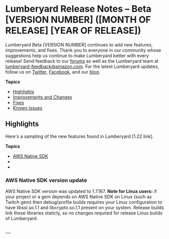 # Lumberyard Release Notes – Beta [VERSION NUMBER] ([MONTH OF RELEASE] [YEAR OF RELEASE])

Lumberyard Beta [VERSION NUMBER] continues to add new features, improvements, and fixes. Thank you to everyone in our community whose suggestions help us continue to make Lumberyard better with every release! Send feedback to our [forums](https://forums.awsgametech.com/) as well as the Lumberyard team at lumberyard-feedback@amazon.com. For the latest Lumberyard updates, follow us on [Twitter](https://twitter.com/amznlumberyard), [Facebook](https://www.facebook.com/amazonlumberyard/), and our [blog](https://aws.amazon.com/blogs/gametech/).

**Topics**
+ [Highlights](#highlights)
+ [Improvements and Changes](improvements-changes.md)
+ [Fixes](fixes.md)
+ [Known Issues](known-issues.md)

## Highlights<a name="highlights"></a>

Here's a sampling of the new features found in Lumberyard [1.22 link].

**Topics**
+ [AWS Native SDK](#highlights-SDK)
+
+

### AWS Native SDK version update<a name="highlights-SDK"></a>

AWS Native SDK version was updated to 1.7.167. **Note for Linux users:** if your project or a gem depends on AWS Native SDK on Linux (such as Twitch gem) then debug/profile builds requires your Linux configuration to have libssl.so.1.1 and libcrypto.so.1.1 present on your system. Release builds link these libraries staticly, so no changes required for release Linux builds of Lumberyard.

### ...
